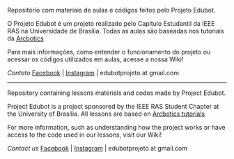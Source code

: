 Repositório com materiais de aulas e códigos feitos pelo Projeto Edubot.

O Projeto Edubot é um projeto realizado pelo Capítulo Estudantil da IEEE RAS na Universidade de Brasília. 
Todas as aulas são baseadas nos tutoriais da [Arcbotics](http://arcbotics.com/products/sparki/start/)

Para mais informações, como entender o funcionamento do projeto ou acessar os códigos utilizados em aulas, acesse a nossa Wiki!

*Contato* [Facebook](https://www.facebook.com/ieee.ras.unb) | [Instagram](https://www.instagram.com/projetoedubot/) | edubotprojeto at gmail.com

---
Repository containing lessons materials and codes made by Project Edubot.

Project Edubot is a project sponsored by the IEEE RAS Student Chapter at the University of Brasília. 
All lessons are based on [Arcbotics tutorials](http://arcbotics.com/products/sparki/start/)

For more information, such as understanding how the project works or have access to the code used in our lessons, visit our Wiki!

*Contact us* [Facebook](https://www.facebook.com/ieee.ras.unb) | [Instagram](https://www.instagram.com/projetoedubot/) | edubotprojeto at gmail.com
